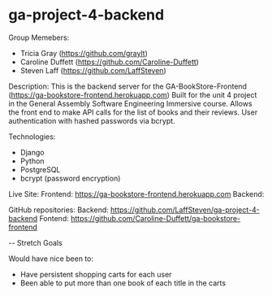 # ga-project-4-backend

Group Memebers:
- Tricia Gray  (https://github.com/graylt)
- Caroline Duffett (https://github.com/Caroline-Duffett)
- Steven Laff (https://github.com/LaffSteven)

Description:
This is the backend server for the GA-BookStore-Frontend (https://ga-bookstore-frontend.herokuapp.com)
Built for the unit 4 project in the General Assembly Software Engineering Immersive course.
Allows the front end to make API calls for the list of books and their reviews.
User authentication with hashed passwords via bcrypt.

Technologies:
 - Django
 - Python
 - PostgreSQL
 - bcrypt (password encryption)

 Live Site:
 Frontend: https://ga-bookstore-frontend.herokuapp.com
 Backend:

 GitHub repositories:
 Backend: https://github.com/LaffSteven/ga-project-4-backend
 Fontend: https://github.com/Caroline-Duffett/ga-bookstore-frontend



-- Stretch Goals

Would have nice been to:
 - Have persistent shopping carts for each user
 - Been able to put more than one book of each title in the carts
